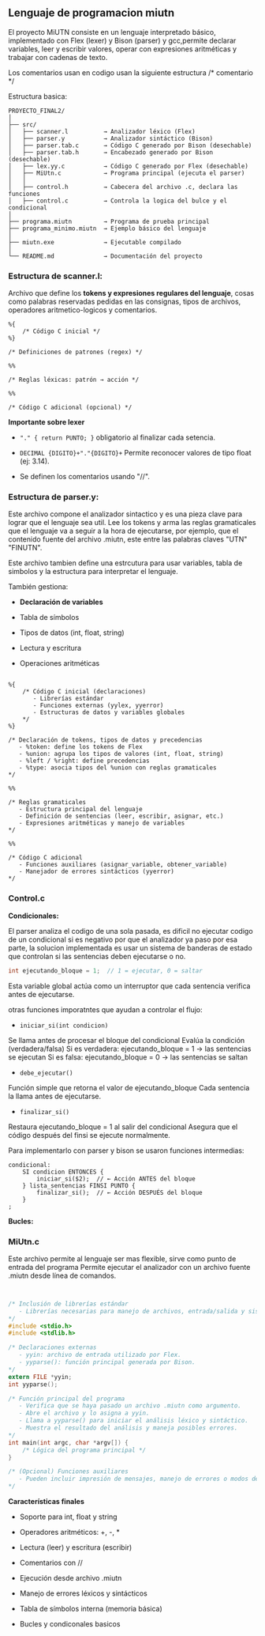 ## Lenguaje de programacion miutn
El proyecto MiUTN consiste en un lenguaje interpretado básico, implementado con Flex (lexer) 
y Bison (parser) y gcc,permite declarar variables, leer y escribir valores, 
operar con expresiones aritméticas y trabajar con cadenas de texto.

Los comentarios usan en codigo usan la siguiente estructura /* comentario */

Estructura basica:

```ASCII
PROYECTO_FINAL2/
│
├── src/
│   ├── scanner.l          → Analizador léxico (Flex)
│   ├── parser.y           → Analizador sintáctico (Bison)
│   ├── parser.tab.c       → Código C generado por Bison (desechable)
│   ├── parser.tab.h       → Encabezado generado por Bison (desechable)
│   ├── lex.yy.c           → Código C generado por Flex (desechable)
│   ├── MiUtn.c            → Programa principal (ejecuta el parser)
│   │
│   ├── control.h          → Cabecera del archivo .c, declara las funciones
│   ├── control.c          → Controla la logica del bulce y el condicional
│
├── programa.miutn         → Programa de prueba principal
├── programa_minimo.miutn  → Ejemplo básico del lenguaje
│ 
├── miutn.exe              → Ejecutable compilado
│ 
└── README.md              → Documentación del proyecto
```

### Estructura de scanner.l:

Archivo que define los **tokens y expresiones regulares del lenguaje**, cosas como
palabras reservadas pedidas en las consignas, tipos de archivos, 
operadores aritmetico-logicos y comentarios.

```lexer
%{
    /* Código C inicial */
%}

/* Definiciones de patrones (regex) */

%%

/* Reglas léxicas: patrón → acción */

%%

/* Código C adicional (opcional) */

```
**Importante sobre lexer**

- `"." { return PUNTO; }` obligatorio al finalizar cada setencia.

- `DECIMAL {DIGITO}+"."{DIGITO}+` Permite reconocer valores de tipo float (ej: 3.14).

- Se definen los comentarios usando "//".

### Estructura de parser.y:

Este archivo compone el analizador sintactico y es una pieza clave para lograr
que el lenguaje sea util. Lee los tokens y arma las reglas gramaticales
que el lenguaje va a seguir a la hora de ejecutarse, por ejemplo, que el contenido fuente 
del archivo .miutn, este entre las palabras claves "UTN" "FINUTN".

Este archivo tambien define una estrcutura para usar variables, tabla de simbolos
y la estructura para interpretar el lenguaje.

También gestiona:

- **Declaración de variables**

- Tabla de símbolos

- Tipos de datos (int, float, string)

- Lectura y escritura

- Operaciones aritméticas

```parser

%{
    /* Código C inicial (declaraciones)
       - Librerías estándar
       - Funciones externas (yylex, yyerror)
       - Estructuras de datos y variables globales
    */
%}

/* Declaración de tokens, tipos de datos y precedencias
   - %token: define los tokens de Flex
   - %union: agrupa los tipos de valores (int, float, string)
   - %left / %right: define precedencias
   - %type: asocia tipos del %union con reglas gramaticales
*/

%%

/* Reglas gramaticales
   - Estructura principal del lenguaje
   - Definición de sentencias (leer, escribir, asignar, etc.)
   - Expresiones aritméticas y manejo de variables
*/

%%

/* Código C adicional
   - Funciones auxiliares (asignar_variable, obtener_variable)
   - Manejador de errores sintácticos (yyerror)
*/

```

### Control.c

**Condicionales:**

El parser analiza el codigo de una sola pasada, es dificil no ejecutar codigo de un condicional si 
es negativo por que el analizador ya paso por esa parte, la solucion implementada es usar
un sistema de banderas de estado que controlan si las sentencias deben ejecutarse o no.

```c
int ejecutando_bloque = 1;  // 1 = ejecutar, 0 = saltar
```

Esta variable global actúa como un interruptor que cada sentencia verifica antes de ejecutarse.

otras funciones imporatntes que ayudan a controlar el flujo:

- `iniciar_si(int condicion)`

Se llama antes de procesar el bloque del condicional
Evalúa la condición (verdadera/falsa)
Si es verdadera: ejecutando_bloque = 1 → las sentencias se ejecutan
Si es falsa: ejecutando_bloque = 0 → las sentencias se saltan

- `debe_ejecutar()`

Función simple que retorna el valor de ejecutando_bloque
Cada sentencia la llama antes de ejecutarse.

- `finalizar_si()`

Restaura ejecutando_bloque = 1 al salir del condicional
Asegura que el código después del finsi se ejecute normalmente.

Para implementarlo con parser y bison se usaron funciones intermedias:

```
condicional:
    SI condicion ENTONCES {
        iniciar_si($2);  // ← Acción ANTES del bloque
    } lista_sentencias FINSI PUNTO {
        finalizar_si();  // ← Acción DESPUÉS del bloque
    }
;
```

**Bucles:**



### MiUtn.c

Este archivo permite al lenguaje ser mas flexible, sirve como punto de entrada 
del programa Permite ejecutar el analizador con un archivo fuente .miutn desde línea de comandos.

```c


/* Inclusión de librerías estándar
   - Librerías necesarias para manejo de archivos, entrada/salida y sistema.
*/
#include <stdio.h>
#include <stdlib.h>

/* Declaraciones externas
   - yyin: archivo de entrada utilizado por Flex.
   - yyparse(): función principal generada por Bison.
*/
extern FILE *yyin;
int yyparse();

/* Función principal del programa
   - Verifica que se haya pasado un archivo .miutn como argumento.
   - Abre el archivo y lo asigna a yyin.
   - Llama a yyparse() para iniciar el análisis léxico y sintáctico.
   - Muestra el resultado del análisis y maneja posibles errores.
*/
int main(int argc, char *argv[]) {
    /* Lógica del programa principal */
}

/* (Opcional) Funciones auxiliares
   - Pueden incluir impresión de mensajes, manejo de errores o modos de depuración.
*/

```

**Características finales**

- Soporte para int, float y string

- Operadores aritméticos: +, -, *

- Lectura (leer) y escritura (escribir)

- Comentarios con //

- Ejecución desde archivo .miutn

- Manejo de errores léxicos y sintácticos

- Tabla de símbolos interna (memoria básica)

- Bucles y condiconales basicos